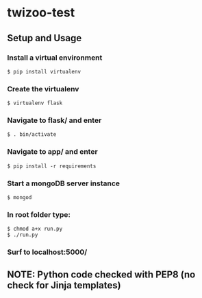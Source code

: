 # twizoo-test

## Setup and Usage

### Install a virtual environment
```
$ pip install virtualenv
```

### Create the virtualenv
```
$ virtualenv flask
```

### Navigate to flask/ and enter
```
$ . bin/activate
```

### Navigate to app/ and enter
```
$ pip install -r requirements
```

### Start a mongoDB server instance
```
$ mongod
```

### In root folder type:
```
$ chmod a+x run.py
$ ./run.py
```

### Surf to localhost:5000/

## NOTE: Python code checked with PEP8 (no check for Jinja templates)

